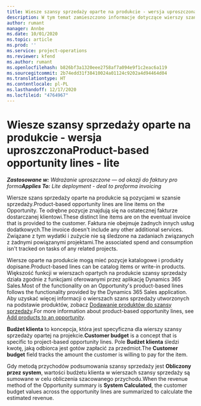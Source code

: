 ```yaml
---
title: Wiesze szansy sprzedaży oparte na produkcie - wersja uproszczona
description: W tym temat zamieszczono informacje dotyczące wierszy szansy sprzedaży opartych na produkcie w Project Operations.
author: rumant
manager: Annbe
ms.date: 10/01/2020
ms.topic: article
ms.prod: ''
ms.service: project-operations
ms.reviewer: kfend
ms.author: rumant
ms.openlocfilehash: b826bf3a1320eee2758af7a094e9f1c2eac6a119
ms.sourcegitcommit: 2b74edd31f38410024a01124c9202a4d94464d04
ms.translationtype: HT
ms.contentlocale: pl-PL
ms.lasthandoff: 12/17/2020
ms.locfileid: "4764967"
---
```

# <a name="product-based-opportunity-lines---lite"></a><span data-ttu-id="c73e7-103">Wiesze szansy sprzedaży oparte na produkcie - wersja uproszczona</span><span class="sxs-lookup"><span data-stu-id="c73e7-103">Product-based opportunity lines - lite</span></span>

<span data-ttu-id="c73e7-104">_**Zastosowane w:** Wdrażanie uproszczone — od okazji do faktury pro forma_</span><span class="sxs-lookup"><span data-stu-id="c73e7-104">_**Applies To:** Lite deployment - deal to proforma invoicing_</span></span>

<span data-ttu-id="c73e7-105">Wiersze szans sprzedaży oparte na produkcie są pozycjami w szansie sprzedaży.</span><span class="sxs-lookup"><span data-stu-id="c73e7-105">Product-based opportunity lines are line items on the Opportunity.</span></span> <span data-ttu-id="c73e7-106">Te odrębne pozycje znajdują się na ostatecznej fakturze dostarczanej klientowi.</span><span class="sxs-lookup"><span data-stu-id="c73e7-106">These distinct line items are on the eventual invoice that is provided to the customer.</span></span> <span data-ttu-id="c73e7-107">Faktura nie obejmuje żadnych innych usług dodatkowych.</span><span class="sxs-lookup"><span data-stu-id="c73e7-107">The invoice doesn't include any other additional services.</span></span> <span data-ttu-id="c73e7-108">Związane z tym wydatki i zużycie nie są śledzone na zadaniach związanych z żadnymi powiązanymi projektami.</span><span class="sxs-lookup"><span data-stu-id="c73e7-108">The associated spend and consumption isn't tracked on tasks of any related projects.</span></span>

<span data-ttu-id="c73e7-109">Wiersze oparte na produkcie mogą mieć pozycje katalogowe i produkty dopisane.</span><span class="sxs-lookup"><span data-stu-id="c73e7-109">Product-based lines can be catalog items or write-in products.</span></span> <span data-ttu-id="c73e7-110">Większość funkcji w wierszach opartych na produkcie szansy sprzedaży działa zgodnie z funkcjami oferowanymi przez aplikację Dynamics 365 Sales.</span><span class="sxs-lookup"><span data-stu-id="c73e7-110">Most of the functionality on an Opportunity's product-based lines follows the functionality provided by the Dynamics 365 Sales application.</span></span> <span data-ttu-id="c73e7-111">Aby uzyskać więcej informacji o wierszach szans sprzedaży utworzonych na podstawie produktów, zobacz [Dodawanie produktów do szansy sprzedaży](https://docs.microsoft.com/dynamics365/sales-enterprise/add-products-opportunity).</span><span class="sxs-lookup"><span data-stu-id="c73e7-111">For more information about product-based opportunity lines, see [Add products to an opportunity](https://docs.microsoft.com/dynamics365/sales-enterprise/add-products-opportunity).</span></span>

<span data-ttu-id="c73e7-112">**Budżet klienta** to koncepcja, która jest specyficzna dla wierszy szansy sprzedaży opartej na projekcie.</span><span class="sxs-lookup"><span data-stu-id="c73e7-112">**Customer budget** is a concept that is specific to project-based opportunity lines.</span></span> <span data-ttu-id="c73e7-113">Pole **Budżet klienta** śledzi kwotę, jaką odbiorca jest gotów zapłacić za przedmiot.</span><span class="sxs-lookup"><span data-stu-id="c73e7-113">The **Customer budget** field tracks the amount the customer is willing to pay for the item.</span></span>

<span data-ttu-id="c73e7-114">Gdy metodą przychodów podsumowania szansy sprzedaży jest **Obliczony przez system**, wartości budżetu klienta w wierszach szansy sprzedaży są sumowane w celu obliczenia szacowanego przychodu.</span><span class="sxs-lookup"><span data-stu-id="c73e7-114">When the revenue method of the Opportunity summary is **System Calculated**, the customer budget values across the opportunity lines are summarized to calculate the estimated revenue.</span></span> 

